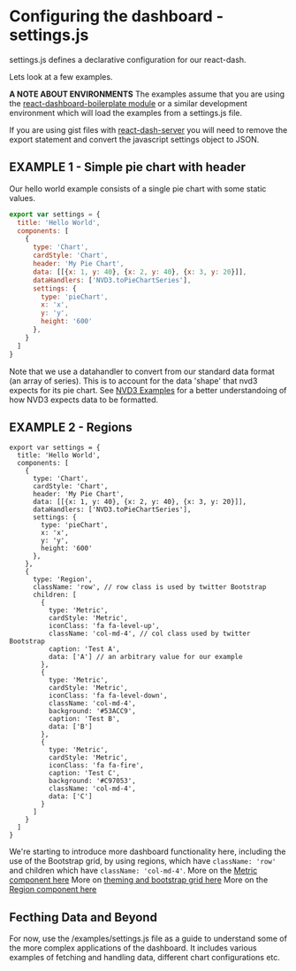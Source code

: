 # Configuring the dashboard - settings.js
settings.js defines a declarative configuration for our react-dash.

Lets look at a few examples.

**A NOTE ABOUT ENVIRONMENTS** 
The examples assume that you are using the [react-dashboard-boilerplate module](https://github.com/NuCivic/react-dashboard-boilerplate) or a similar development environment which will load the examples from a settings.js file.

If you are using gist files with [react-dash-server](https://github.com/NuCivic/react-dash-server/blob/master/README.md) you will need to remove the export statement and convert the javascript settings object to JSON. 

## EXAMPLE 1 - Simple pie chart with header
Our hello world example consists of a single pie chart with some static values.

```javascript
export var settings = {
  title: 'Hello World',
  components: [
    {
      type: 'Chart',
      cardStyle: 'Chart',
      header: 'My Pie Chart',
      data: [[{x: 1, y: 40}, {x: 2, y: 40}, {x: 3, y: 20}]],
      dataHandlers: ['NVD3.toPieChartSeries'],
      settings: {
        type: 'pieChart',
        x: 'x',
        y: 'y',
        height: '600'
      },
    }
  ]
}
```

Note that we use a datahandler to convert from our standard data format (an array of series). This is to account for the data 'shape' that nvd3 expects for its pie chart. See [NVD3 Examples](http://nvd3.org/examples/) for a better understandoing of how NVD3 expects data to be formatted.

## EXAMPLE 2 - Regions
```
export var settings = {
  title: 'Hello World',
  components: [
    {
      type: 'Chart',
      cardStyle: 'Chart',
      header: 'My Pie Chart',
      data: [[{x: 1, y: 40}, {x: 2, y: 40}, {x: 3, y: 20}]],
      dataHandlers: ['NVD3.toPieChartSeries'],
      settings: {
        type: 'pieChart',
        x: 'x',
        y: 'y',
        height: '600'
      },
    },
    {
      type: 'Region',
      className: 'row', // row class is used by twitter Bootstrap
      children: [
        {
          type: 'Metric',
          cardStyle: 'Metric',
          iconClass: 'fa fa-level-up',
          className: 'col-md-4', // col class used by twitter Bootstrap
          caption: 'Test A',
          data: ['A'] // an arbitrary value for our example
        },
        {
          type: 'Metric',
          cardStyle: 'Metric',
          iconClass: 'fa fa-level-down',
          className: 'col-md-4',
          background: '#53ACC9',
          caption: 'Test B',
          data: ['B']
        },
        {
          type: 'Metric',
          cardStyle: 'Metric',
          iconClass: 'fa fa-fire',
          caption: 'Test C',
          background: '#C97053',
          className: 'col-md-4',
          data: ['C']
        }
      ]
    }
  ]
}
```
We're starting to introduce more dashboard functionality here, including the use of the Bootstrap grid, by using regions, which have `className: 'row'` and children which have `className: 'col-md-4'`.
More on the [Metric component here](./components/Metric)
More on [theming and bootstrap grid here](./theming)
More on the [Region component here](./components/Region)

## Fecthing Data and Beyond
For now, use the /examples/settings.js file as a guide to understand some of the more complex applications of the dashboard. It includes various examples of fetching and handling data, different chart configurations etc.


